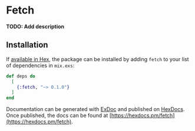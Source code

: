 # Fetch

**TODO: Add description**

## Installation

If [available in Hex](https://hex.pm/docs/publish), the package can be installed
by adding `fetch` to your list of dependencies in `mix.exs`:

```elixir
def deps do
  [
    {:fetch, "~> 0.1.0"}
  ]
end
```

Documentation can be generated with [ExDoc](https://github.com/elixir-lang/ex_doc)
and published on [HexDocs](https://hexdocs.pm). Once published, the docs can
be found at [https://hexdocs.pm/fetch](https://hexdocs.pm/fetch).

